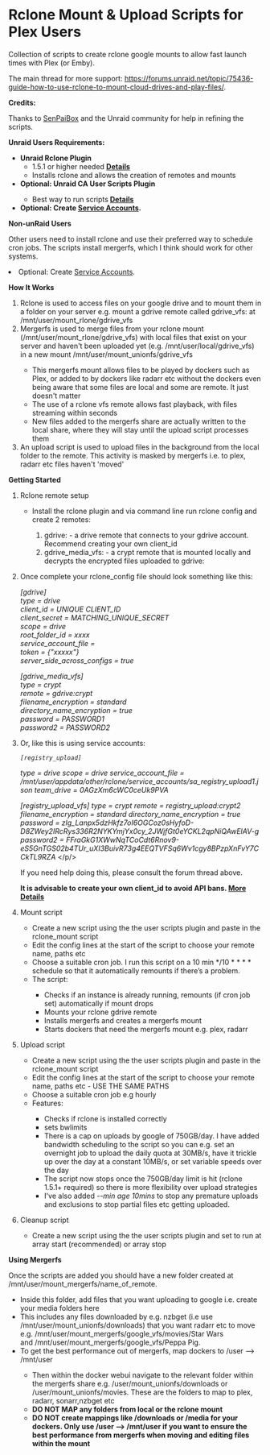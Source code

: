 # Rclone Mount & Upload Scripts for Plex Users

Collection of scripts to create rclone google mounts to allow fast launch times with Plex (or Emby).  

The main thread for more support: https://forums.unraid.net/topic/75436-guide-how-to-use-rclone-to-mount-cloud-drives-and-play-files/.

<b>Credits:</b>

Thanks to <a href="https://github.com/SenpaiBox">SenPaiBox</a> and the Unraid community for help in refining the scripts.

<b>Unraid Users Requirements:</b>
<ul>
	<li><b>Unraid Rclone Plugin</b>
		<ul>
			<li>1.5.1 or higher needed <b><a href="https://forums.unraid.net/topic/51633-plugin-rclone/">Details</a></b></li>
			<li>Installs rclone and allows the creation of remotes and mounts</li>
		</ul>
	<li><b>Optional: Unraid CA User Scripts Plugin</b></li>
		<ul>
			<li>Best way to run scripts<b> <a href="https://forums.unraid.net/topic/48286-plugin-ca-user-scripts/">Details</a></b>
		</ul>
	<li><b>Optional: Create <a href="https://github.com/xyou365/AutoRclone">Service Accounts</a>.</b></li>
</ul>
<b>Non-unRaid Users</b>
<p/><p/>
Other users need to install rclone and use their preferred way to schedule cron jobs.  The scripts install mergerfs, which I think should work for other systems.
<p/><p/><li>Optional: Create <a href="https://github.com/xyou365/AutoRclone">Service Accounts</a>.</li>

<p/><p/>
<b>How It Works </b>
<ol>
	<li>Rclone is used to access files on your google drive and to mount them in a folder on your server e.g. mount a gdrive remote called gdrive_vfs: at /mnt/user/mount_rlone/gdrive_vfs </li>
	<li>Mergerfs is used to merge files from your rclone mount (/mnt/user/mount_rlone/gdrive_vfs) with local files that exist on your server and haven't been uploaded yet (e.g. /mnt/user/local/gdrive_vfs) in a new mount /mnt/user/mount_unionfs/gdrive_vfs</li>
		<ul>
			<li>This mergerfs mount allows files to be played by dockers such as Plex, or added to by dockers like radarr etc without the dockers even being aware that some files are local and some are remote.  It just doesn't matter</li>
			<li>The use of a rclone vfs remote allows fast playback, with files streaming within seconds</li>
			<li>New files added to the mergerfs share are actually written to the local share, where they will stay until the upload script processes them
		</ul>
	<li>An upload script is used to upload files in the background from the local folder to the remote.  This activity is masked by mergerfs i.e. to plex, radarr etc files haven't 'moved'</li>
</ol>
<b>Getting Started </b>
<ol>
	<li>Rclone remote setup </li> 
		<ul>
			<li>Install the rclone plugin and via command line run rclone config and create 2 remotes:</li> 
				<ol>
					<li>gdrive: - a drive remote that connects to your gdrive account.  Recommend creating your own client_id</li>
					<li>gdrive_media_vfs: - a crypt remote that is mounted locally and decrypts the encrypted files uploaded to gdrive:</li>
				</ol>
		</ul>
	<p/>
	<li>Once complete your rclone_config file should look something like this:</li>
	<p/><p/><i>
[gdrive]
<br/>type = drive
<br/>client_id = UNIQUE CLIENT_ID
<br/>client_secret = MATCHING_UNIQUE_SECRET
<br/>scope = drive
<br/>root_folder_id = xxxx
<br/>service_account_file = 
<br/>token = {"xxxxx"}
<br/>server_side_across_configs = true
<p/>
[gdrive_media_vfs]
<br/>type = crypt
<br/>remote = gdrive:crypt
<br/>filename_encryption = standard
<br/>directory_name_encryption = true
<br/>password = PASSWORD1
<br/>password2 = PASSWORD2
	</i></p/>
<li>Or, like this is using service accounts:</li>
	<p/><p/><i>	
	
	
	[registry_upload]
type = drive
scope = drive
service_account_file = /mnt/user/appdata/other/rclone/service_accounts/sa_registry_upload1.json
team_drive = 0AGzXm6cWC0ceUk9PVA

[registry_upload_vfs]
type = crypt
remote = registry_upload:crypt2
filename_encryption = standard
directory_name_encryption = true
password = zlg_Lanpx5dzHkfz7oI6OGCoz0sHyfoD-D8ZWey2IRcRys336R2NYKYmjYx0cy_2JWjfGt0eYCKL2qpNiQAwElAV-g
password2 = FFraGkG1XWwNqTCoCdt6Rnov9-eS5GnTGS02b4TUr_uXI3BuivR73g4EEQTVFSq6Wv1cgy8BPzpXnFvY7CCkTL9RZA
	</i></p/>	
	
	
If you need help doing this, please consult the forum thread above.
</p>
<b> It is advisable to create your own client_id to avoid API bans.  <a href="https://rclone.org/drive/#making-your-own-client-id">More Details</a></b>
<p/>
	<li>Mount script</li>
		<ul>
			<li>Create a new script using the the user scripts plugin and paste in the rclone_mount script</li>
			<li>Edit the config lines at the start of the script to choose your remote name, paths etc</li>
			<li>Choose a suitable cron job. I run this script on a 10 min */10 * * * * schedule so that it automatically remounts if there’s a problem.</li>
			<li>The script:</li>
			<ul>
				<li>Checks if an instance is already running, remounts (if cron job set) automatically if mount drops</li>
				<li>Mounts your rclone gdrive remote</li>
				<li>Installs mergerfs and creates a mergerfs mount</li>
				<li>Starts dockers that need the mergerfs mount e.g. plex, radarr</li>
			</ul>
		</ul>
	</p/>
	<li>Upload script</li>
		<ul>
			<li>Create a new script using the the user scripts plugin and paste in the rclone_mount script</li>
			<li>Edit the config lines at the start of the script to choose your remote name, paths etc - USE THE SAME PATHS</li>
			<li>Choose a suitable cron job e.g hourly</li>
			<li>Features:</li>
			<ul>
				<li>Checks if rclone is installed correctly</li>
				<li>sets bwlimits</li>
				<li>There is a cap on uploads by google of 750GB/day.  I have added bandwidth scheduling to the script so you can e.g. set an overnight job to upload the daily quota at 30MB/s, have it trickle up over the day at a constant 10MB/s, or set variable speeds over the day</li>
				<li>The script now stops once the 750GB/day limit is hit (rclone 1.5.1+ required) so there is more flexibility over upload strategies</li>
				<li>I've also added <i>--min age 10mins</i> to stop any premature uploads and exclusions to stop partial files etc getting uploaded.</li>
			</ul>
		</ul>
	</p/>
	<li>Cleanup script</li>
		<ul>
			<li>Create a new script using the the user scripts plugin and set to run at array start (recommended) or array stop</li>
		</ul>
</ol>
<p/>
<b>Using Mergerfs</b>
<p/>
Once the scripts are added you should have a new folder created at /mnt/user/mount_mergerfs/name_of_remote. 
<ul>
<li>Inside this folder, add files that you want uploading to google i.e. create your media folders here</li>
<li>This includes any files downloaded by e.g. nzbget (i.e use /mnt/user/mount_unionfs/downloads) that you want radarr etc to move e.g. /mnt/user/mount_mergerfs/google_vfs/movies/Star Wars and /mnt/user/mount_mergerfs/google_vfs/Peppa Pig.</li>
<li>To get the best performance out of mergerfs, map dockers to /user   --> /mnt/user </li>
<ul>
<li>Then within the docker webui navigate to the relevant folder within the mergerfs share e.g. /user/mount_unionfs/downloads or /user/mount_unionfs/movies. These are the folders to map to plex, radarr, sonarr,nzbget etc</li>
<li><b>DO NOT MAP any folders from local or the rclone mount</b></li>
<li><b>DO NOT create mappings like /downloads or /media for your dockers.  Only use /user --> /mnt/user if you want to ensure the best performance from mergerfs when moving and editing files within the mount</b></li>
</ul>
</ul>
